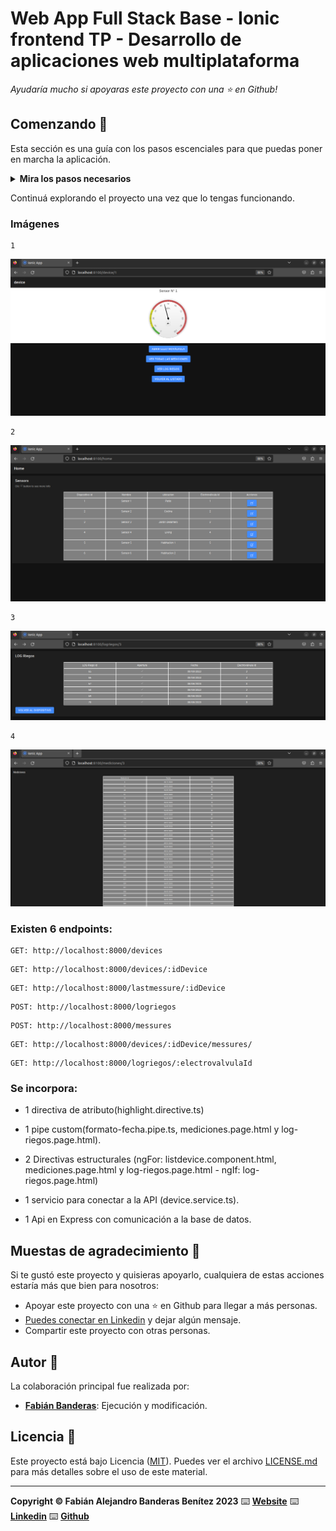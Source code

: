 Web App Full Stack Base - Ionic frontend
TP - Desarrollo de aplicaciones web multiplataforma
=======================

*Ayudaría mucho si apoyaras este proyecto con una ⭐ en Github!*

## Comenzando 🚀

Esta sección es una guía con los pasos escenciales para que puedas poner en marcha la aplicación.


<details><summary><b>Mira los pasos necesarios</b></summary><br>

### Instalar las dependencias

Para correr este proyecto es necesario que instales `Docker` y `Docker Compose`. 

En [este artículo](https://www.gotoiot.com/pages/articles/docker_installation_linux/) publicado en nuestra web están los detalles para instalar Docker y Docker Compose en una máquina Linux. Si querés instalar ambas herramientas en una Raspberry Pi podés seguir [este artículo](https://www.gotoiot.com/pages/articles/rpi_docker_installation) de nuestra web que te muestra todos los pasos necesarios.

En caso que quieras instalar las herramientas en otra plataforma o tengas algún incoveniente, podes leer la documentación oficial de [Docker](https://docs.docker.com/get-docker/) y también la de [Docker Compose](https://docs.docker.com/compose/install/).

Continua con la descarga del código cuando tengas las dependencias instaladas y funcionando.

### Descargar el código

Para descargar el código, lo más conveniente es que realices un `fork` de este proyecto a tu cuenta personal haciendo click en [este link](https://github.com/fabianbanderasb/TP-DAM). Una vez que ya tengas el fork a tu cuenta, descargalo con este comando (acordate de poner tu usuario en el link):

```
git clone git@github.com:fabianbanderasb/TP-DAM.git
```

> En caso que no tengas una cuenta en Github puedes clonar directamente este repo.

### Ejecutar la aplicación

Para ejecutar la aplicación tenes que correr el comando `docker-compose up` desde la raíz del proyecto. Este comando va a descargar las imágenes de Docker de node, de typescript, de la base datos y del admin de la DB, y luego ponerlas en funcionamiento. 

Para acceder al cliente web ingresa a a la URL [http://localhost:8100/home](http://localhost:8100/home) y para acceder al admin de la DB accedé a [localhost:8001/](http://localhost:8001/). 

Si pudiste acceder al cliente web y al administrador significa que la aplicación se encuentra corriendo bien. 

> Si te aparece un error la primera vez que corres la app, deteńe el proceso y volvé a iniciarla. Esto es debido a que el backend espera que la DB esté creada al iniciar, y en la primera ejecución puede no alcanzar a crearse. A partir de la segunda vez el problema queda solucionado.

</details>

Continuá explorando el proyecto una vez que lo tengas funcionando.

### Imágenes

```
1
```
![Imagen](https://github.com/fabianbanderasb/TP-DAM/blob/main/TP-DAM-IMAGES/Device.png)
```
2
```
![Imagen](https://github.com/fabianbanderasb/TP-DAM/blob/main/TP-DAM-IMAGES/Home.png)
```
3
```
![Imagen](https://github.com/fabianbanderasb/TP-DAM/blob/main/TP-DAM-IMAGES/LOG_Riegos.png)
```
4
```
![Imagen](https://github.com/fabianbanderasb/TP-DAM/blob/main/TP-DAM-IMAGES/Mediciones.png)
### Existen 6 endpoints:

```
GET: http://localhost:8000/devices
```

```
GET: http://localhost:8000/devices/:idDevice
```

```
GET: http://localhost:8000/lastmessure/:idDevice
```

```
POST: http://localhost:8000/logriegos 
```

```
POST: http://localhost:8000/messures 
```

```
GET: http://localhost:8000/devices/:idDevice/messures/
```

```
GET: http://localhost:8000/logriegos/:electrovalvulaId
```

### Se incorpora:


* 1 directiva de atributo(highlight.directive.ts)

* 1 pipe custom(formato-fecha.pipe.ts, mediciones.page.html y log-riegos.page.html).

* 2 Directivas estructurales
(ngFor: listdevice.component.html, mediciones.page.html y log-riegos.page.html - ngIf:  log-riegos.page.html)

* 1 servicio para conectar a la API (device.service.ts).

* 1 Api en Express con comunicación a la base de datos.




## Muestas de agradecimiento 🎁

Si te gustó este proyecto y quisieras apoyarlo, cualquiera de estas acciones estaría más que bien para nosotros:

* Apoyar este proyecto con una ⭐ en Github para llegar a más personas.
* [Puedes conectar en Linkedin](https://www.linkedin.com/in/fabian-alejandro-banderas-benitez-8257a519b/) y dejar algún mensaje.
* Compartir este proyecto con otras personas.


## Autor 👥

La colaboración principal fue realizada por:

* **[Fabián Banderas](https://github.com/fabianbanderasb)**: Ejecución y modificación.

## Licencia 📄

Este proyecto está bajo Licencia ([MIT](https://github.com/fabianbanderasb/TP-DdA2/blob/main/LICENSE.md)). Puedes ver el archivo [LICENSE.md](https://github.com/fabianbanderasb/TP-DdA2/blob/main/LICENSE.md) para más detalles sobre el uso de este material.

---

**Copyright © Fabián Alejandro Banderas Benítez 2023** ⌨️ [**Website**](https://www.fabianbanderas.com) ⌨️ [**Linkedin**](https://www.linkedin.com/in/fabian-alejandro-banderas-benitez-8257a519b/) ⌨️ [**Github**](https://github.com/fabianbanderasb) 
